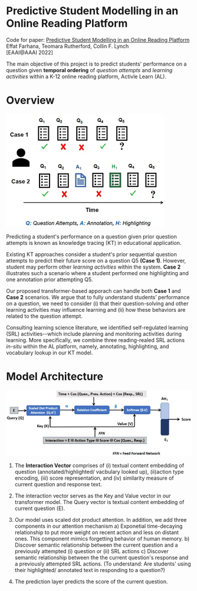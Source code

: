 # Predictive Student Modelling in an Online Reading Platform
Code for paper: [Predictive Student Modelling in an Online Reading Platform](https://effat.github.io/webdata/EAAI_CameraReady_preprint.pdf)  
Effat Farhana, Teomara Rutherford, Collin F. Lynch  
[EAAI@AAAI 2022] 

The main objective of this project is to predict students' performance on a question given **temporal ordering** of *question attempts* and *learning activities* within a K-12 online reading platform, Activle Learn (AL).


# Overview
![](figures/motivation.jpg)  

Predicting a student's performance on a question given prior question attempts is known as knowledge tracing (KT) in educational application. 

Existing KT approaches consider a student's prior sequential question attempts to predict their future score on a question Q5 **(Case 1)**.
However, student may perform other *learning activities* within the system. **Case 2** illustrates such a scenario where a student performed one highlighting and one annotation prior attempting Q5. 

Our proposed transformer-based apporach can handle both **Case 1** and **Case 2** scenarios. We argue that to fully understand
students’ performance on a question, we need to
consider (i) that their question-solving and other learning activities may influence learning and (ii) how these behaviors
are related to the question attempt.

Consulting learning science literature, we identified self-regulated learning (SRL) activities--which include planning and monitoring activities during learning. More specifically, we combine three reading-realed SRL actions *in-situ* within the AL platform, namely, annotating, highlighting, and vocabulary lookup in our KT model.


# Model Architecture
![](figures/Model.jpg)  

1. The **Interaction Vector** comprises of (i) textual content embedding of question (annotated/highlighted/ vacbulary looked up), (ii)action type encoding, (iii) score representation, and (iv) similarity measure of current question and response text. 

2. The interaction vector serves as the Key and Value vector in our transformer model. The Query vector is textual content embedding of current question (E).

3. Our model uses scaled dot product attention. In addition, we add three components in our attention mechanism
    a) Exponetial time-decaying relationship to put more weight on recent action and less on distant ones. This component mimics forgetting behavior of human memory.
    b) Discover semantic relationship between the current question and a previously attempted (i) question or (ii) SRL actions
    c) Discover semantic relationship between the the current question's response and a previously attempted SRL actions. (To understand: Are students' using their highlighted/ annotated text in responding to a question?) 


4. The prediction layer predicts the score of the current question.